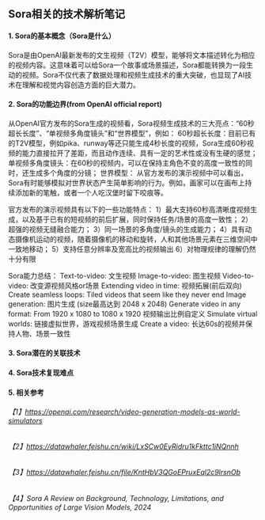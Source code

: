 ## Sora相关的技术解析笔记
#### 1. Sora的基本概念（Sora是什么）
Sora是由OpenAI最新发布的文生视频（T2V）模型，能够将文本描述转化为相应的视频内容。这意味着可以给Sora一个故事或场景描述，Sora都能转换为一段生动的视频。Sora不仅代表了数据处理和视频生成技术的重大突破，也显现了AI技术在理解和视觉内容创造方面的巨大潜力。

#### 2. Sora的功能边界(from OpenAI official report)
从OpenAI官方发布的Sora生成的视频看，Sora视频生成技术的三大亮点：“60秒超长长度”、“单视频多角度镜头”和“世界模型”，例如：
60秒超长长度：目前已有的T2V模型，例如pika、runway等还只能生成4秒长度的视频，Sora生成60秒视频的能力直接拉开了差距，而且动作连续、具有一定的艺术性或没有生硬的感觉；
单视频多角度镜头：在60秒的视频内，可以在保持主角色不变的高度一致性的同时，还生成多个角度的分镜；
世界模型： 从官方发布的演示视频中可以看出，Sora有时能够模拟对世界状态产生简单影响的行为。例如，画家可以在画布上持续添加新的笔触，或者一个人吃汉堡时留下咬痕等。

官方发布的演示视频具有以下的一些功能特点：
    1）最大支持60秒高清晰度视频生成，以及基于已有的短视频的前后扩展，同时保持任务/场景的高度一致性；
    2）超强的视频无缝融合能力；
    3）同一场景的多角度/镜头的生成能力；
    4）具有动态摄像机运动的视频，随着摄像机的移动和旋转，人和其他场景元素在三维空间中一致地移动；
    5）支持任意分辨率及宽高比的视频输出
    6）对物理规律的理解仍然十分有限

Sora能力总结：
  Text-to-video: 文生视频
  Image-to-video: 图生视频
  Video-to-video: 改变源视频风格or场景
  Extending video in time: 视频拓展(前后双向)
  Create seamless loops: Tiled videos that seem like they never end
  Image generation: 图片生成 (size最高达到 2048 x 2048)
  Generate video in any format: From 1920 x 1080 to 1080 x 1920 视频输出比例自定义
  Simulate virtual worlds: 链接虚拟世界，游戏视频场景生成
  Create a video: 长达60s的视频并保持人物、场景一致性

#### 3. Sora潜在的关联技术


#### 4. Sora技术复现难点


#### 5. 相关参考
###### 【1】https://openai.com/research/video-generation-models-as-world-simulators
###### 【2】https://datawhaler.feishu.cn/wiki/LxSCw0EyRidru1kFkttc1jNQnnh
###### 【3】https://datawhaler.feishu.cn/file/KntHbV3QGoEPruxEql2c9lrsnOb
###### 【4】Sora A Review on Background, Technology, Limitations, and Opportunities of Large Vision Models, 2024
